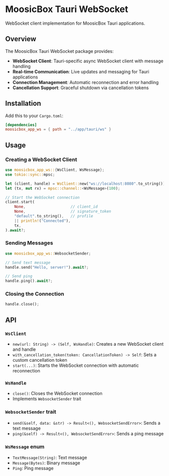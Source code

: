 # MoosicBox Tauri WebSocket

WebSocket client implementation for MoosicBox Tauri applications.

## Overview

The MoosicBox Tauri WebSocket package provides:

- **WebSocket Client**: Tauri-specific async WebSocket client with message handling
- **Real-time Communication**: Live updates and messaging for Tauri applications
- **Connection Management**: Automatic reconnection and error handling
- **Cancellation Support**: Graceful shutdown via cancellation tokens

## Installation

Add this to your `Cargo.toml`:

```toml
[dependencies]
moosicbox_app_ws = { path = "../app/tauri/ws" }
```

## Usage

### Creating a WebSocket Client

```rust
use moosicbox_app_ws::{WsClient, WsMessage};
use tokio::sync::mpsc;

let (client, handle) = WsClient::new("ws://localhost:8080".to_string());
let (tx, mut rx) = mpsc::channel::<WsMessage>(100);

// Start the WebSocket connection
client.start(
    None,                    // client_id
    None,                    // signature_token
    "default".to_string(),   // profile
    || println!("Connected"),
    tx,
).await?;
```

### Sending Messages

```rust
use moosicbox_app_ws::WebsocketSender;

// Send text message
handle.send("Hello, server!").await?;

// Send ping
handle.ping().await?;
```

### Closing the Connection

```rust
handle.close();
```

## API

### `WsClient`

- `new(url: String) -> (Self, WsHandle)`: Creates a new WebSocket client and handle
- `with_cancellation_token(token: CancellationToken) -> Self`: Sets a custom cancellation token
- `start(...)`: Starts the WebSocket connection with automatic reconnection

### `WsHandle`

- `close()`: Closes the WebSocket connection
- Implements `WebsocketSender` trait

### `WebsocketSender` trait

- `send(&self, data: &str) -> Result<(), WebsocketSendError>`: Sends a text message
- `ping(&self) -> Result<(), WebsocketSendError>`: Sends a ping message

### `WsMessage` enum

- `TextMessage(String)`: Text message
- `Message(Bytes)`: Binary message
- `Ping`: Ping message
